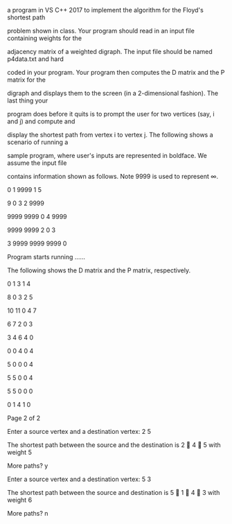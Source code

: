  a program in VS C++ 2017 to implement the algorithm for the Floyd's shortest path
 
problem shown in class. Your program should read in an input file containing weights for the

adjacency matrix of a weighted digraph. The input file should be named p4data.txt and hard

coded in your program. Your program then computes the D matrix and the P matrix for the

digraph and displays them to the screen (in a 2-dimensional fashion). The last thing your

program does before it quits is to prompt the user for two vertices (say, i and j) and compute and

display the shortest path from vertex i to vertex j. The following shows a scenario of running a

sample program, where user's inputs are represented in boldface. We assume the input file

contains information shown as follows. Note 9999 is used to represent ∞.

0 1 9999 1 5

9 0 3 2 9999

9999 9999 0 4 9999

9999 9999 2 0 3

3 9999 9999 9999 0

Program starts running ……

The following shows the D matrix and the P matrix, respectively.

0 1 3 1 4

8 0 3 2 5

10 11 0 4 7

6 7 2 0 3

3 4 6 4 0

0 0 4 0 4

5 0 0 0 4

5 5 0 0 4

5 5 0 0 0

0 1 4 1 0

Page 2 of 2

Enter a source vertex and a destination vertex: 2 5

The shortest path between the source and the destination is 2  4  5 with weight 5

More paths? y

Enter a source vertex and a destination vertex: 5 3

The shortest path between the source and destination is 5  1  4  3 with weight 6

More paths? n
